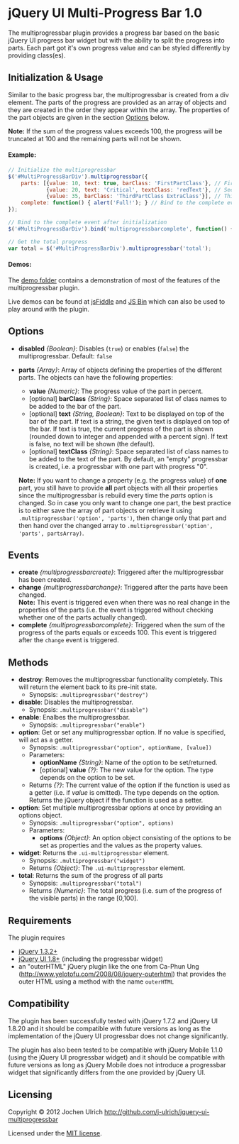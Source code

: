 jQuery UI Multi-Progress Bar 1.0
================================

The multiprogressbar plugin provides a progress bar based on the basic jQuery UI progress bar
widget but with the ability to split the progress into parts. Each part got it's own progress
value and can be styled differently by providing class(es).

Initialization & Usage
----------------------
Similar to the basic progress bar, the multiprogressbar is created from a div element. The parts 
of the progress are provided as an array of objects and they are created in the order they appear
within the array. The properties of the part objects are given in the section [Options](#options)
below.

**Note:**
If the sum of the progress values exceeds 100, the progress will be truncated at 100 and the
remaining parts will not be shown.

#### Example: ####
```javascript
// Initialize the multiprogressbar
$('#MultiProgressBarDiv').multiprogressbar({
	parts: [{value: 10, text: true, barClass: 'FirstPartClass'}, // First part: 10% progress, display progress, use class 'FirstPartClass' for the bar
			{value: 20, text: 'Critical', textClass: 'redText'}, // Second part: 20% progress, display the text 'Critical', use class 'redTest' for the text
			{value: 35, barClass: 'ThirdPartClass ExtraClass'}], // Third part: 35% progress, use classes 'ThirdPartClass' and 'ExtraClass' for the bar
	complete: function() { alert('Full!'); } // Bind to the complete event during initialization
});

// Bind to the complete event after initialization
$('#MultiProgressBarDiv').bind('multiprogressbarcomplete', function() { alert('Complete!'); });

// Get the total progress
var total = $('#MultiProgressBarDiv').multiprogressbar('total');
```

#### Demos: ####
The [demo folder](https://github.com/j-ulrich/jquery-ui-multiprogressbar/tree/master/demo) contains a
demonstration of most of the features of the multiprogressbar plugin.

Live demos can be found at [jsFiddle](http://jsfiddle.net/Ignitor/E6UPN/) and [JS Bin](http://jsbin.com/ihizaj/latest/edit)
which can also be used to play around with the plugin.

Options
-------
* __disabled__ _{Boolean}_: Disables (`true`) or enables (`false`) the multiprogressbar. Default: `false`
* __parts__ _{Array}_: Array of objects defining the properties of the different parts. The objects
	can have the following properties:
	* __value__ _{Numeric}_: The progress value of the part in percent.
	* [optional] __barClass__ _{String}_: Space separated list of class names to be added to the bar of the part.
	* [optional] __text__ _{String, Boolean}_: Text to be displayed on top of the bar of the part. If text is a
		string, the given text is displayed on top of the bar. If text is true, the current progress
		of the part is shown (rounded down to integer and appended with a percent sign). If text is
		false, no text will be shown (the default).
	* [optional] __textClass__ _{String}_: Space separated list of class names to be added to the text of the part.
	By default, an "empty" progressbar is created, i.e. a progressbar with one part with progress "0".
	
	**Note:** If you want to change a property (e.g. the progress value) of __one__ part, you still have
	to provide __all__ part objects with all their properties since the multiprogressbar is rebuild
	every time the _parts_ option is changed. So in case you only want to change one part, the best
	practice is to either save the array of part objects or retrieve it using
	`.multiprogressbar('option', 'parts')`, then change only that part and then hand over the changed
	array to `.multiprogressbar('option', 'parts', partsArray)`.

Events
------
* __create__ _{multiprogressbarcreate}_: Triggered after the multiprogressbar has been created.
* __change__ _{multiprogressbarchange}_: Triggered after the parts have been changed.  
	**Note:** This event is triggered even when there was no real change in the properties of the
	parts (i.e. the event is triggered without checking whether one of the parts actually changed).
* __complete__ _{multiprogressbarcomplete}_: Triggered when the sum of the progress of the parts equals
	or exceeds 100. This event is triggered after the `change` event is triggered.

Methods
-------
* __destroy__: Removes the multiprogressbar functionality completely. This will return the element back
	to its pre-init state.
	- Synopsis: `.multiprogressbar("destroy")`
* __disable__: Disables the multiprogressbar.
	- Synopsis: `.multiprogressbar("disable")`
* __enable__: Enalbes the multiprogressbar.
	- Synopsis: `.multiprogressbar("enable")`
* __option__: Get or set any multiprogressbar option. If no value is specified, will act as a getter.
	- Synopsis: `.multiprogressbar("option", optionName, [value])`
	- Parameters:
		* __optionName__ _{String}_: Name of the option to be set/returned.
		* [optional] __value__ _{?}_: The new value for the option. The type depends on the option to be set.
	- Returns _{?}_: The current value of the option if the function is used as a getter (i.e.
		if _value_ is omitted). The type depends on the option. Returns the jQuery object if the function is
		used as a setter.
* __option__: Set multiple multiprogressbar options at once by providing an options object.
	- Synopsis: `.multiprogressbar("option", options)`
	- Parameters:
		* __options__ _{Object}_: An option object consisting of the options to be set as properties
			and the values as the property values.
* __widget__: Returns the `.ui-multiprogressbar` element.
	- Synopsis: `.multiprogressbar("widget")`
	- Returns _{Object}_: The `.ui-multiprogressbar` element.
* __total__: Returns the sum of the progress of all parts
	- Synopsis: `.multiprogressbar("total")`
	- Returns _{Numeric}_: The total progress (i.e. sum of the progress of the visible parts) in the
		range [0,100].

Requirements
------------
The plugin requires
* [jQuery 1.3.2+](http://jquery.com)
* [jQuery UI 1.8+](http://jqueryui.com) (including the progressbar widget)
* an "outerHTML" jQuery plugin like the one from Ca-Phun Ung (http://www.yelotofu.com/2008/08/jquery-outerhtml) that
provides the outer HTML using a method with the name `outerHTML`

Compatibility
-------------
The plugin has been successfully tested with jQuery 1.7.2 and jQuery UI 1.8.20 and it should be
compatible with future versions as long as the implementation of the jQuery UI progressbar does
not change significantly.

The plugin has also been tested to be compatible with jQuery Mobile 1.1.0 (using the jQuery UI
progressbar widget) and it should be compatible with future versions as long as jQuery Mobile does
not introduce a progressbar widget that significantly differs from the one provided by jQuery UI.

Licensing
---------
Copyright &copy; 2012 Jochen Ulrich
http://github.com/j-ulrich/jquery-ui-multiprogressbar

Licensed under the [MIT license](http://opensource.org/licenses/MIT).

